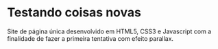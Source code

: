# Testando coisas novas
Site de página única desenvolvido em HTML5, CSS3 e Javascript com a finalidade de fazer a primeira tentativa com efeito parallax.
